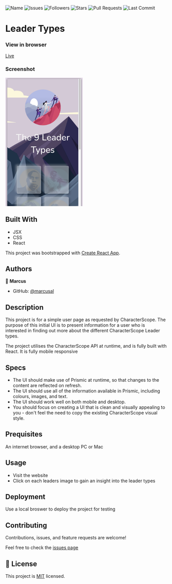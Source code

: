 ![Name](https://img.shields.io/badge/Marcus-Developer-red?style=for-the-badge)
![Issues](https://img.shields.io/github/issues/marcusal/leader-types?style=for-the-badge)
![Followers](https://img.shields.io/github/followers/marcusal?style=for-the-badge)
![Stars](https://img.shields.io/github/stars/marcusal?style=for-the-badge)
![Pull Requests](https://img.shields.io/github/issues-pr/marcusal/leader-types?style=for-the-badge)
![Last Commit](https://img.shields.io/github/last-commit/marcusal/leader-types?/main?style=for-the-badge)


# Leader Types


### View in browser
[Live](https://sportify-599.herokuapp.com/)

### Screenshot
<img align="center" alt="Screenshot" height="400px" src="Screenshot 2021-07-04 at 15.53.05.png"/>

## Built With

- JSX
- CSS
- React

This project was bootstrapped with [Create React App](https://github.com/facebook/create-react-app).

## Authors

👤 **Marcus**

- GitHub: [@marcusal](https://github.com/marcusal)

## Description

This project is for a simple user page as requested by CharacterScope. The purpose of this initial UI is to present information for a user who is interested in finding out more about the different CharacterScope Leader types.

The project utilises the CharacterScope API at runtime, and is fully built with React. It is fully mobile responsive

## Specs

- The UI should make use of Prismic at runtime, so that changes to the content are reflected on refresh.
- The UI should use all of the information available in Prismic, including colours, images, and text.
- The UI should work well on both mobile and desktop.
- You should focus on creating a UI that is clean and visually appealing to you - don't feel the need to copy the existing CharacterScope visual style.

## Prequisites

An internet browser, and a desktop PC or Mac

## Usage

- Visit the website
- Click on each leaders image to gain an insight into the leader types

## Deployment

Use a local broswer to deploy the project for testing

## Contributing

Contributions, issues, and feature requests are welcome!

Feel free to check the [issues page](https://github.com/marcusal/leader-types/issues)

## 📝 License

This project is [MIT](LICENSE) licensed.


